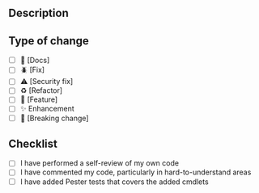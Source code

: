 ## Description

<!-- Add your description here -->

## Type of change

<!-- Use the check-boxes [x] on the options that are relevant. -->

- [ ] 📖 [Docs]
- [ ] 🪲 [Fix]
- [ ] ⚠️ [Security fix]
- [ ] ♻️ [Refactor]
- [ ] 🎉 [Feature]
- [ ] ✨ Enhancement
- [ ] 🌟 [Breaking change]

## Checklist

<!-- Use the check-boxes [x] on the options that are relevant. -->

- [ ] I have performed a self-review of my own code
- [ ] I have commented my code, particularly in hard-to-understand areas
- [ ] I have added Pester tests that covers the added cmdlets